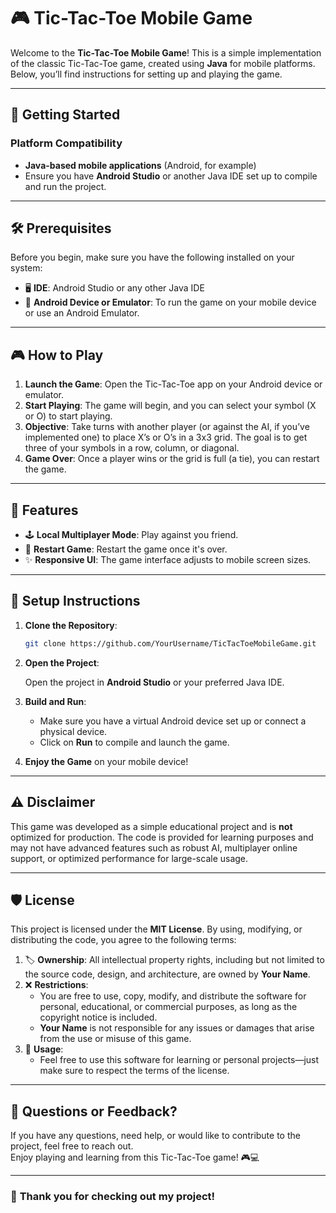 # 🎮 **Tic-Tac-Toe Mobile Game**

Welcome to the **Tic-Tac-Toe Mobile Game**! This is a simple implementation of the classic Tic-Tac-Toe game, created using **Java** for mobile platforms. Below, you’ll find instructions for setting up and playing the game.

---

## 🚀 **Getting Started**

### **Platform Compatibility**

- **Java-based mobile applications** (Android, for example)
- Ensure you have **Android Studio** or another Java IDE set up to compile and run the project.

---

## 🛠️ **Prerequisites**

Before you begin, make sure you have the following installed on your system:

- 🖥️ **IDE**: Android Studio or any other Java IDE
- 📱 **Android Device or Emulator**: To run the game on your mobile device or use an Android Emulator.

---

## 🎮 **How to Play**

1. **Launch the Game**: Open the Tic-Tac-Toe app on your Android device or emulator.
2. **Start Playing**: The game will begin, and you can select your symbol (X or O) to start playing.
3. **Objective**: Take turns with another player (or against the AI, if you’ve implemented one) to place X’s or O’s in a 3x3 grid. The goal is to get three of your symbols in a row, column, or diagonal.
4. **Game Over**: Once a player wins or the grid is full (a tie), you can restart the game.

---

## 📝 **Features**

- 🕹️ **Local Multiplayer Mode**: Play against you friend.
- 🔄 **Restart Game**: Restart the game once it's over.
- ✨ **Responsive UI**: The game interface adjusts to mobile screen sizes.

---

## 🌱 **Setup Instructions**

1. **Clone the Repository**:

    ```sh
    git clone https://github.com/YourUsername/TicTacToeMobileGame.git
    ```

2. **Open the Project**:

    Open the project in **Android Studio** or your preferred Java IDE.

3. **Build and Run**:

    - Make sure you have a virtual Android device set up or connect a physical device.
    - Click on **Run** to compile and launch the game.

4. **Enjoy the Game** on your mobile device!

---

## ⚠️ **Disclaimer**

This game was developed as a simple educational project and is **not** optimized for production. The code is provided for learning purposes and may not have advanced features such as robust AI, multiplayer online support, or optimized performance for large-scale usage.

---

## 🛡️ **License**

This project is licensed under the **MIT License**. By using, modifying, or distributing the code, you agree to the following terms:

1. 🏷️ **Ownership**: All intellectual property rights, including but not limited to the source code, design, and architecture, are owned by **Your Name**.  
2. ❌ **Restrictions**:  
   - You are free to use, copy, modify, and distribute the software for personal, educational, or commercial purposes, as long as the copyright notice is included.  
   - **Your Name** is not responsible for any issues or damages that arise from the use or misuse of this game.  
3. 🔐 **Usage**:  
   - Feel free to use this software for learning or personal projects—just make sure to respect the terms of the license.

---

## 💬 **Questions or Feedback?**

If you have any questions, need help, or would like to contribute to the project, feel free to reach out.  
Enjoy playing and learning from this Tic-Tac-Toe game! 🎮💻

---

### 🥳 **Thank you for checking out my project!**

